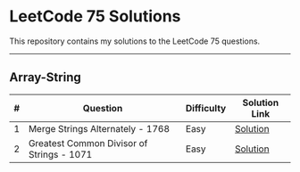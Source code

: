 # LeetCode 75 Solutions

This repository contains my solutions to the LeetCode 75 questions.

---

## Array-String

| #   | Question                           | Difficulty | Solution Link                                                 |
| --- | ---------------------------------- | ---------- | ------------------------------------------------------------ |
| 1   | Merge Strings Alternately - 1768  | Easy       | [Solution](Array-String/Merge%20Strings%20Alternately%20-%201768/) |
| 2   | Greatest Common Divisor of Strings - 1071 | Easy       | [Solution](Array-String/Greatest%20Common%20Divisor%20of%20Strings%20-%201071/) |
